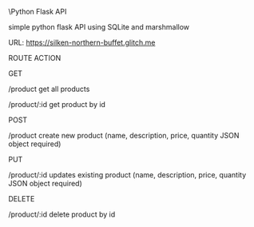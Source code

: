 \Python Flask API

simple python flask API using SQLite and marshmallow

URL: https://silken-northern-buffet.glitch.me

ROUTE ACTION

GET

/product get all products

/product/:id get product by id

POST

/product create new product (name, description, price, quantity JSON object required)

PUT

/product/:id updates existing product (name, description, price, quantity JSON object required)

DELETE

/product/:id delete product by id

